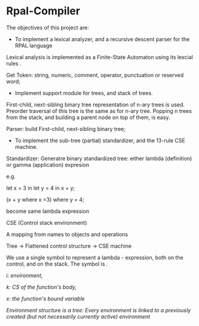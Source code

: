 # Rpal-Compiler

The objectives of this project are:
- To implement a lexical analyzer, and a recursive descent parser for the RPAL language 

Lexical analysis is implemented as a Finite-State Automaton using its lexcial rules .

Get Token: string, numeric, comment, operator, punctuation or reserved word;


- Implement support module for trees, and stack of trees.

First-child, next-sibling binary tree representation of n-ary trees is used.
Preorder traversal of this tree is the same as for n-ary tree.
Popping n trees from the stack, and building a parent node on top of them, is easy.

Parser: build First-child, next-sibling binary tree;

 - To implement the sub-tree (partial) standardizer, and the 13-rule CSE machine. 

Standardizer: Generatre binary standardized tree: either lambda (definition) or gamma (application) expresion

e.g.

let x = 3 in let y = 4 in x + y;

(x + y where x =3) where y = 4;

become same lambda expression

CSE (Control stack environment)

A mapping from names to objects and operations

Tree -> Flattened control structure -> CSE machine

We use a single symbol to represent a lambda - expression, both on the control, and on the stack.  The symbol is <i lambda k x>.

i: environment,

k: CS of the function's body,

x: the function's bound variable

Environment structure is a tree: Every environment is linked to a previously created (but not necessarily currently active) environment
